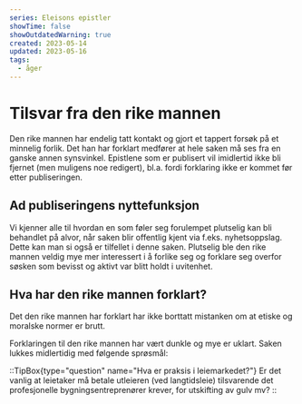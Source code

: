 ```yaml
---
series: Eleisons epistler
showTime: false
showOutdatedWarning: true
created: 2023-05-14
updated: 2023-05-16
tags:
  - åger
---
```


# Tilsvar fra den rike mannen
Den rike mannen har endelig tatt kontakt og gjort et tappert forsøk på et minnelig forlik. Det han har forklart medfører at hele saken må ses fra en ganske annen synsvinkel. Epistlene som er publisert vil imidlertid ikke bli fjernet (men muligens noe redigert), bl.a. fordi forklaring ikke er kommet før etter publiseringen.

## Ad publiseringens nyttefunksjon
Vi kjenner alle til hvordan en som føler seg forulempet plutselig kan bli behandlet på alvor, når saken blir offentlig kjent via f.eks. nyhetsoppslag. Dette kan man si også er tilfellet i denne saken. Plutselig ble den rike mannen veldig mye mer interessert i å forlike seg og forklare seg overfor søsken som bevisst og aktivt var blitt holdt i uvitenhet.

## Hva har den rike mannen forklart?
Det den rike mannen har forklart har ikke borttatt mistanken om at etiske og moralske normer er brutt.

Forklaringen til den rike mannen har vært dunkle og mye er uklart. Saken lukkes midlertidig med følgende sprøsmål:

::TipBox{type="question" name="Hva er praksis i leiemarkedet?"}
Er det vanlig at leietaker må betale utleieren (ved langtidsleie) tilsvarende det profesjonelle bygningsentreprenører krever, for utskifting av gulv mv?
::